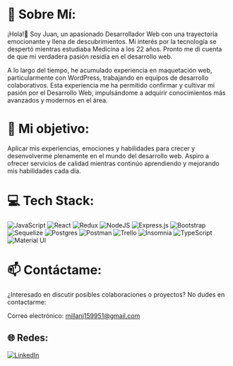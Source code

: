 # 💫 Sobre Mí:
¡Hola!👋 Soy Juan, un apasionado Desarrollador Web con una trayectoria emocionante y llena de descubrimientos. Mi interés por la tecnología se despertó mientras estudiaba Medicina a los 22 años. Pronto me di cuenta de que mi verdadera pasión residía en el desarrollo web.

A lo largo del tiempo, he acumulado experiencia en maquetación web, particularmente con WordPress, trabajando en equipos de desarrollo colaborativos. Esta experiencia me ha permitido confirmar y cultivar mi pasión por el Desarrollo Web, impulsándome a adquirir conocimientos más avanzados y modernos en el área.

# 🌱 Mi objetivo:
Aplicar mis experiencias, emociones y habilidades para crecer y desenvolverme plenamente en el mundo del desarrollo web. Aspiro a ofrecer servicios de calidad mientras continúo aprendiendo y mejorando mis habilidades cada día.

# 💻 Tech Stack:
![JavaScript](https://img.shields.io/badge/javascript-%23323330.svg?style=for-the-badge&logo=javascript&logoColor=%23F7DF1E) ![React](https://img.shields.io/badge/react-%2320232a.svg?style=for-the-badge&logo=react&logoColor=%2361DAFB) ![Redux](https://img.shields.io/badge/redux-764ABC?style=for-the-badge&logo=redux&logoColor=white) ![NodeJS](https://img.shields.io/badge/node.js-6DA55F?style=for-the-badge&logo=node.js&logoColor=white) ![Express.js](https://img.shields.io/badge/express.js-%23404d59.svg?style=for-the-badge&logo=express&logoColor=%2361DAFB) ![Bootstrap](https://img.shields.io/badge/bootstrap-%238511FA.svg?style=for-the-badge&logo=bootstrap&logoColor=white) ![Sequelize](https://img.shields.io/badge/Sequelize-00AFA1?style=for-the-badge&logo=sequelize&logoColor=white) ![Postgres](https://img.shields.io/badge/postgres-%23316192.svg?style=for-the-badge&logo=postgresql&logoColor=white) ![Postman](https://img.shields.io/badge/Postman-FF6C37?style=for-the-badge&logo=postman&logoColor=white) ![Trello](https://img.shields.io/badge/Trello-%23026AA7.svg?style=for-the-badge&logo=Trello&logoColor=white) ![Insomnia](https://img.shields.io/badge/Insomnia-5849BE?style=for-the-badge&logo=insomnia&logoColor=white) ![TypeScript](https://img.shields.io/badge/TypeScript-007ACC?style=for-the-badge&logo=typescript&logoColor=white) ![Material UI](https://img.shields.io/badge/Material_UI-0081CB?style=for-the-badge&logo=material-ui&logoColor=white)

# 📫 Contáctame:
¿Interesado en discutir posibles colaboraciones o proyectos? No dudes en contactarme:

Correo electrónico: millanj159951@gmail.com

## 🌐 Redes:
[![LinkedIn](https://img.shields.io/badge/LinkedIn-%230077B5.svg?logo=linkedin&logoColor=white)](https://www.linkedin.com/in/juan-millan-abb74224a/)
